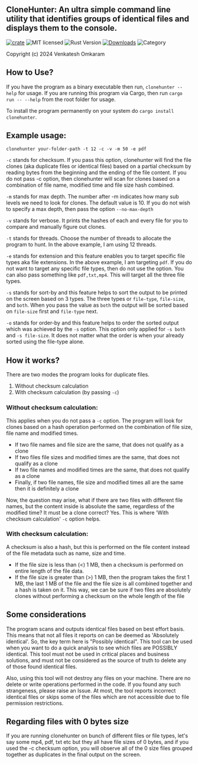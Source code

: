 ## CloneHunter: An ultra simple command line utility that identifies groups of identical files and displays them to the console.

[![crate][crate-image]][crate-link]
![MIT licensed][license-image]
![Rust Version][rustc-image]
[![Downloads][downloads-image]][crate-link]
![Category][category-image]

Copyright (c) 2024 Venkatesh Omkaram


## How to Use?
If you have the program as a binary executable then run, `clonehunter --help` for usage. 
If you are running this program via Cargo, then run `cargo run -- --help` from the root folder for usage.

To install the program permanently on your system do `cargo install clonehunter`.

## Example usage:
 ```
clonehunter your-folder-path -t 12 -c -v -m 50 -e pdf
 ```
`-c` stands for checksum. If you pass this option, clonehunter will find the file clones (aka duplicate files or identical files) based on a partial checksum by reading bytes from the beginning and the ending of the file content.
If you do not pass -c option, then clonehunter will scan for clones based on a combination of file name, modified time and file size hash combined.

`-m` stands for max depth. The number after -m indicates how many sub levels we need to look for clones. The default value is 10. If you do not wish to specify a max depth, then pass the option `--no-max-depth`

`-v` stands for verbose. It prints the hashes of each and every file for you to compare and manually figure out clones.

`-t` stands for threads. Choose the number of threads to allocate the program to hunt. In the above example, I am using 12 threads.

`-e` stands for extension and this feature enables you to target specific file types aka file extensions. In the above example, I am targeting `pdf`. If you do not want to target any specific file types, then do not use the option. You can also pass something like `pdf,txt,mp4`. This will target all the three file types.

`-s` stands for sort-by and this feature helps to sort the output to be printed on the screen based on 3 types. 
The three types or `file-type`, `file-size`, and `both`. When you pass the value as `both` the output will be sorted based on `file-size` first and `file-type` next.

`-o` stands for order-by and this feature helps to order the sorted output which was achieved by the `-s` option. This option only applied for `-s both` and `-s file-size`. It does not matter what the order is when your already sorted using the file-type alone.

## How it works?
There are two modes the program looks for duplicate files.
1. Without checksum calculation
2. With checksum calculation (by passing `-c`)

### Without checksum calculation: 
This applies when you do not pass a `-c` option. The program will look for clones based on a hash operation performed on the combination of file size, file name and modified times.
- If two file names and file size are the same, that does not qualify as a clone
- If two files file sizes and modified times are the same, that does not qualify as a clone
- If two file names and modified times are the same, that does not qualify as a clone
- Finally, if two file names, file size and modified times all are the same then it is definitely a clone

Now, the question may arise, what if there are two files with different file names, but the content inside is absolute the same, regardless of the modified time? It must be a clone correct? Yes. This is where 'With checksum calculation' `-c` option helps.

### With checksum calculation:
A checksum is also a hash, but this is performed on the file content instead of the file metadata such as name, size and time.

- If the file size is less than (<) 1 MB, then a checksum is performed on entire length of the file data.
- If the file size is greater than (>) 1 MB, then the program takes the first 1 MB, the last 1 MB of the file and the file size is all combined together and a hash is taken on it. This way, we can be sure if two files are absolutely clones without performing a checksum on the whole length of the file



## Some considerations
The program scans and outputs identical files based on best effort basis. This means that not all files it reports on can be deemed as 'Absolutely identical'. So, the key term here is "Possibly identical". This tool can be used when you want to do a quick analysis to see which files are POSSIBLY identical. This tool must not be used in critical places and business solutions, and must not be considered as the source of truth to delete any of those found identical files.

Also, using this tool will not destroy any files on your machine. There are no delete or write operations performed in the code. If you found any such strangeness, please raise an Issue. At most, the tool reports incorrect identical files or skips some of the files which are not accessible due to file permission restrictions.

## Regarding files with 0 bytes size
If you are running clonehunter on bunch of different files or file types, let's say some mp4, pdf, txt etc but they all have file sizes of 0 bytes, and if you used the -c checksum option, you will observe all of the 0 size files grouped together as duplicates in the final output on the screen.

[//]: # (badges)

[crate-image]: https://img.shields.io/crates/v/clonehunter.svg
[crate-link]: https://crates.io/crates/clonehunter
[license-image]: https://img.shields.io/badge/License-MIT_or_Apache_2.0-yellow.svg
[rustc-image]: https://img.shields.io/badge/rustc-1.75+-blue.svg
[downloads-image]: https://img.shields.io/crates/d/clonehunter.svg
[category-image]: https://img.shields.io/badge/category-Duplicate_Files_Finder-darkred.svg

